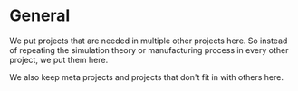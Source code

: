 # General

We put projects that are needed in multiple other
projects here. So instead of repeating the simulation
theory or manufacturing process in every other project,
we put them here.

We also keep meta projects and projects that don't fit in
with others here.

